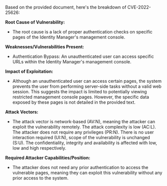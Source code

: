 Based on the provided document, here's the breakdown of CVE-2022-25626:

**Root Cause of Vulnerability:**
- The root cause is a lack of proper authentication checks on specific pages of the Identity Manager's management console.

**Weaknesses/Vulnerabilities Present:**
- Authentication Bypass: An unauthenticated user can access specific URLs within the Identity Manager's management console.

**Impact of Exploitation:**
- Although an unauthenticated user can access certain pages, the system prevents the user from performing server-side tasks without a valid web session. This suggests the impact is limited to potentially viewing restricted management console pages. However, the specific data exposed by these pages is not detailed in the provided text.

**Attack Vectors:**
- The attack vector is network-based (AV:N), meaning the attacker can exploit the vulnerability remotely. The attack complexity is low (AC:L). The attacker does not require any privileges (PR:N). There is no user interaction required (UI:N), scope of the vulnerability is unchanged (S:U). The confidentiality, integrity and availability is affected with low, low and high respectively.

**Required Attacker Capabilities/Position:**
- The attacker does not need any prior authentication to access the vulnerable pages, meaning they can exploit this vulnerability without any prior access to the system.